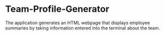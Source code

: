 # Team-Profile-Generator
The application generates an HTML webpage that displays employee summaries by taking information entered into the terminal about the team.
